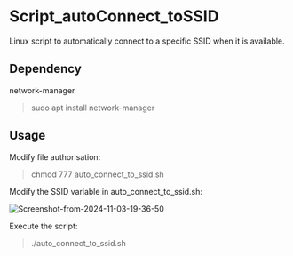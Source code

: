 # Script_autoConnect_toSSID
Linux script to automatically connect to a specific SSID when it is available.

## Dependency
network-manager
>sudo apt install network-manager

## Usage
Modify file authorisation:

>chmod 777 auto_connect_to_ssid.sh

Modify the SSID variable in auto_connect_to_ssid.sh:

<img src="https://i.ibb.co/XY3WvzB/Screenshot-from-2024-11-03-19-36-50.png" alt="Screenshot-from-2024-11-03-19-36-50" border="0">

Execute the script:

>./auto_connect_to_ssid.sh

